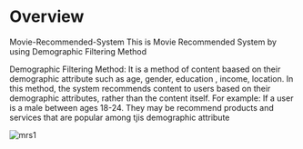 # Overview 
Movie-Recommended-System
This is Movie Recommended System by using Demographic Filtering Method

Demographic Filtering Method: It is a method of content baased on their demographic attribute such as age, gender, education , income, location. 
In this method, the system recommends content to users based on their demographic attributes, rather than the content itself.
For example: If a user is a male between ages 18-24. They may be recommend products and services that are popular among tjis demographic attribute

![mrs1](https://user-images.githubusercontent.com/98872587/221113913-08e2c1a2-6b16-4699-8f46-c8d3909e0ac2.png)
